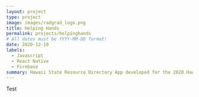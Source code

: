 ```yaml
---
layout: project
type: project
image: images/radgrad_logo.png
title: Helping Hands
permalink: projects/helpinghands
# All dates must be YYYY-MM-DD format!
date: 2020-12-10
labels:
  - Javascript
  - React Native
  - Firebase
summary: Hawaii State Resource Directory App developed for the 2020 Hawaii Annual Code Challenge
---
```


Test
